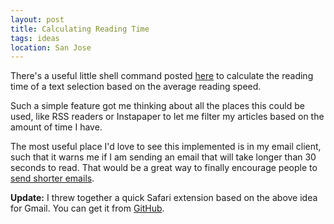 ```yaml
---
layout: post
title: Calculating Reading Time
tags: ideas
location: San Jose
---
```


There's a useful little shell command posted [here](http://www.leancrew.com/all-this/2011/06/reading-time-in-textmate/) to calculate the reading time of a text selection based on the average reading speed. 

Such a simple feature got me thinking about all the places this could be used, like RSS readers or Instapaper to let me filter my articles based on the amount of time I have.

The most useful place I'd love to see this implemented is in my email client, such that it warns me if I am sending an email that will take longer than 30 seconds to read. That would be a great way to finally encourage people to [send shorter emails](http://five.sentenc.es).

**Update:** I threw together a quick Safari extension based on the above idea for Gmail. You can get it from [GitHub](https://github.com/neilgupta/Gmail-Message-Length-Checker).